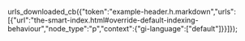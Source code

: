 urls_downloaded_cb({"token":"example-header.h.markdown","urls":[{"url":"the-smart-index.html#override-default-indexing-behaviour","node_type":"p","context":{"gi-language":["default"]}}]});